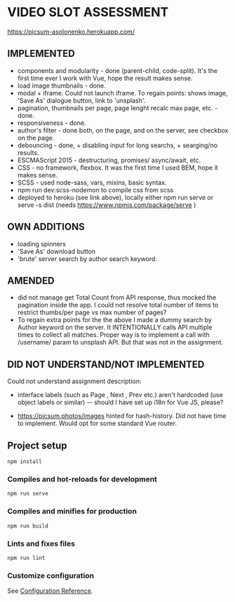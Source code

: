 
# VIDEO SLOT ASSESSMENT

https://picsum-asolonenko.herokuapp.com/


## IMPLEMENTED
- components and modularity - done (parent-child, code-split). It's the first time ever I work with Vue, hope the result makes sense.
- load image thumbnails - done.
- modal + iframe. Could not launch iframe. To regain points: shows image, 'Save As' dialogue button, link to 'unsplash'.
- pagination, thumbnails per page, page lenght recalc max page, etc. - done.
- responsiveness - done.
- author's filter - done both, on the page, and on the server, see checkbox on the page.
- debouncing - done, + disabling input for long searchs, + searging/no results.
- ESCMAScript 2015 - destructuring, promises/ async/await, etc.
- CSS - no framework, flexbox. It was the first time I used BEM, hope it makes sense.
- SCSS - used node-sass, vars, mixins, basic syntax.
- npm run dev:scss-nodemon to compile css from scss
- deployed to heroku (see link above), locally either npm run serve or serve -s dist (needs https://www.npmjs.com/package/serve ) 

## OWN ADDITIONS
- loading spinners
- 'Save As' download button
- 'brute' server search by author search keyword. 

## AMENDED
- did not manage get Total Count from API response, thus mocked the pagination inside the app. I could not resolve total number of items to restrict thumbs/per page vs max number of pages?
- To regain extra points for the the above I made a dummy search by Author keyword on the server. It INTENTIONALLY calls API multiple times to collect all matches. Proper way is to implement a call with /username/ param to unsplash API. But that was not in the assignment.

## DID NOT UNDERSTAND/NOT IMPLEMENTED
Could not understand assignment description:
- interface labels (such as Page , Next , Prev etc.) aren't hardcoded (use object labels or similar) 
-- should I have set up i18n for Vue JS, please?

-  https://picsum.photos/images hinted for hash-history. Did not have time to implement. Would opt for some standard Vue router.







## Project setup
```
npm install
```

### Compiles and hot-reloads for development
```
npm run serve
```

### Compiles and minifies for production
```
npm run build
```

### Lints and fixes files
```
npm run lint
```

### Customize configuration
See [Configuration Reference](https://cli.vuejs.org/config/).
